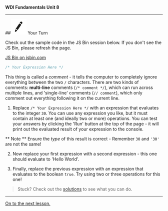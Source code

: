**WDI Fundamentals Unit 8**

---

##![Your Turn](../assets/exercise.png) Your Turn

Check out the sample code in the JS Bin session below. If you don't see the JS Bin, please refresh the page.

<a class="jsbin-embed" href="https://jsbin.com/qiqufo/1/embed?js,console">JS Bin on jsbin.com</a><script src="https://static.jsbin.com/js/embed.min.js?3.35.12"></script>


```javascript
/* Your Expression Here */
```

This thing is called a *comment* - it tells the computer to completely ignore everything between the two `/` characters. There are two kinds of comments: **multi-line** comments (`/* comment */`), which can run across multiple lines, and 'single-line' comments (`// comment`), which only comment out everything following it on the current line.

1. Replace `/* Your Expression Here */` with an expression that evaluates to the integer `30`.
You can use any expression you like, but it must contain at least one (and ideally two or more) operations. You can test your answers by clicking the 'Run' button at the top of the page - it will print out the evaluated result of your expression to the console.

** Note ** Ensure the *type* of this result is correct - Remember `30` and <code>'30'</code> are not the same!

2. Now replace your first expression with a second expression - this one should evaluate to 'Hello World'.

3. Finally, replace the previous expression with an expression that evaluates to the boolean `true`. Try using two or three operations for this one!

> Stuck? Check out the [solutions](../exercise-solutions.md) to see what you can do.

---
[On to the next lesson.](06_lesson.md)
